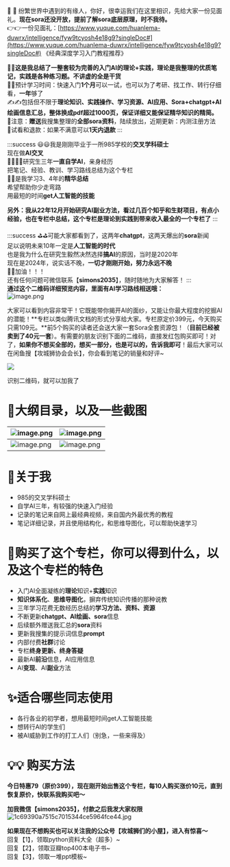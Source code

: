 
🎯 🎯 纷繁世界中遇到的有缘人，你好，很幸运我们在这里相识，先给大家一份见面礼。**现在sora还没开放，提前了解sora底层原理，时不我待。**<br />👉👉一份见面礼：[https://www.yuque.com/huanlema-duwrx/intelligence/fyw9tcyosh4e18g9?singleDoc#](https://www.yuque.com/huanlema-duwrx/intelligence/fyw9tcyosh4e18g9?singleDoc#) 《经典深度学习入门教程推荐》

🦾🦾**这是我总结了一整套较为完善的入门AI的理论+实践，理论是我整理的优质笔记，实践是各种练习题。不讲虚的全是干货**<br />🦾🦾预计学习时间：快速入门**1个月**可以一试，也可以为了考研、找工作、转行仔细看，**一年**够了<br />✍️✍️包括但不限于**理论知识、实践操作、学习资源、AI应用、Sora+chatgpt+AI绘画信息汇总，整体换成pdf超过1000页，保证详细又能保证精华知识的精简。**<br />👀注意：**赠送**我搜集整理的**全部sora资料**，陆续放出，近期更新：内测注册方法<br />👀试看和退款：如果不满意可以**1天内退款**
:::

:::success
😃😃我是刚刚毕业于一所985学校的**交叉学科硕士**<br />现在做**AI交叉**<br />🤸‍♂️🤸‍♂️研究生三年**一直自学AI**，亲身经历<br />把笔记、经验、教训、学习路线总结为这个专栏<br />💟💟是我学习3、4年的**精华总结**<br />希望帮助你少走弯路<br />用最短的时间**get人工智能的技能**

**另外：我从22年12月开始研究AI副业方法，看过几百个知乎和生财项目，有点小经验，也在专栏中总结，这个专栏是理论到实践到带来收入最全的一个专栏了**
:::

:::success
⛳️⛳️可能大家都看到了，这两年**chatgpt**，这两天爆出的**sora**新闻<br />足以说明未来10年一定是**人工智能的时代**<br />也是我为什么在研究生毅然决然选择**搞AI**的原因，当时是2020年<br />现在是2024年，说实话不晚，**一切才刚刚开始，努力永远不晚**<br />🔆🔆加油！！！<br />还有任何问题可微信联系【**simons2035**】，随时随地为大家解答！
:::
 <br />**通过这个二维码详细预览内容，里面有AI学习路线相送哦：**<br />![image.png](https://cdn.nlark.com/yuque/0/2024/png/21688751/1711466030367-b3db9d58-82bd-41ac-93bc-b51f37d351a8.png#averageHue=%23a3a3a3&clientId=u1dae8aaa-fcdc-4&from=paste&height=214&id=u187320db&originHeight=268&originWidth=266&originalType=binary&ratio=1.25&rotation=0&showTitle=false&size=24758&status=done&style=none&taskId=u04050501-3ba8-4f4f-b4d4-06ccf262168&title=&width=212.8)

大家可以看到内容非常干！它既能带你揭开AI的面纱，又能让你最大程度的挖掘AI的潜能！**专栏以类似腾讯文档的形式分享给大家。专栏原定价399元，今天购买只需109元。**前5个购买的读者还会送大家一套Sora全套资源包！（**目前已经被卖到了40元一套**）。有需要的朋友识别下面的二维码，直接发红包购买即可！对了，**如果你不想买全部的，想买一部分，也是可以的，告诉我即可**！最后大家可以在闲鱼搜【攻城狮协会会长】，你会看到笔记的销量和好评~

![](https://cdn.nlark.com/yuque/0/2024/jpeg/21688751/1711460576485-f7b48158-8fa1-4db4-b6b4-60b1d6ab0e67.jpeg#averageHue=%23aaaaaa&clientId=uaf7e93fb-823c-4&from=paste&height=385&id=t7Uq0&originHeight=711&originWidth=709&originalType=url&ratio=1.25&rotation=0&showTitle=false&status=done&style=none&taskId=ucca59f9d-7e01-490a-89d1-f87359e8a5a&title=&width=384)

识别二维码，就可以加我了
<a name="thlxv"></a>
# 🔖大纲目录，以及一些截图

| ![image.png](https://cdn.nlark.com/yuque/0/2024/png/21688751/1711466176897-fac80a4c-3951-4967-a0e5-3b403c4b1e2b.png#averageHue=%23f7f7f7&clientId=u978d1985-b72f-4&from=paste&height=659&id=u95c408cd&originHeight=824&originWidth=510&originalType=binary&ratio=1.25&rotation=0&showTitle=false&size=54928&status=done&style=none&taskId=u9aaf48ae-aaac-4b54-92e1-45c742fe9e0&title=&width=408) | ![image.png](https://cdn.nlark.com/yuque/0/2024/png/21688751/1711466263823-38d7f373-94f6-4aac-b65a-7ff99d1e8138.png#averageHue=%23fafafa&clientId=u978d1985-b72f-4&from=paste&height=836&id=ubc31dbfe&originHeight=1045&originWidth=507&originalType=binary&ratio=1.25&rotation=0&showTitle=false&size=45721&status=done&style=none&taskId=u8c0530c1-9b21-47d4-93fb-a3104b4766e&title=&width=405.6) |
| --- | --- |
| ![image.png](https://cdn.nlark.com/yuque/0/2024/png/21688751/1711466285023-dd9ff734-1379-4faa-9826-cafcd8ce1ed3.png#averageHue=%23f9f9f9&clientId=u978d1985-b72f-4&from=paste&height=609&id=u1bc3c4af&originHeight=761&originWidth=497&originalType=binary&ratio=1.25&rotation=0&showTitle=false&size=37594&status=done&style=none&taskId=u98885a26-5e76-4afd-8224-67d33706e0f&title=&width=397.6) | ![image.png](https://cdn.nlark.com/yuque/0/2024/png/21688751/1711466306097-bd2bb4b8-3b89-4879-bb4b-b2dae1a5835a.png#averageHue=%23fafafa&clientId=u978d1985-b72f-4&from=paste&height=784&id=u1a556b28&originHeight=980&originWidth=465&originalType=binary&ratio=1.25&rotation=0&showTitle=false&size=43778&status=done&style=none&taskId=u1e1787ca-17fd-429f-851c-3e7c503d030&title=&width=372) |



<a name="klgWY"></a>
# 🔆关于我

- 985的交叉学科硕士
- 自学AI三年，有较强的快速入门经验
- 记录的笔记来自网上最经典视频，来自国内外最优秀的教程
- 笔记详细记录，并且使用结构化，和思维导图化，可以帮助快速学习

<a name="krovp"></a>
# 🎈购买了这个专栏，你可以得到什么，以及这个专栏的特色

- 入门AI全面凝练的**理论**知识+**实践**知识
- **知识体系化**、**思维导图化**，摒弃传统知识传播的那种说教
- 三年学习花费无数经历总结的**学习方法、资料、资源**
- 不断更新**chatgpt、AI绘画、sora**信息
- 后续额外赠送我汇总的**sora**资料
- 更新我搜集的提示词信息**prompt**
- 内部付费**社群**讨论
- 专栏**终身更新、终身答疑**
- 最新AI**前沿**信息，AI应用信息
- AI**变现**、AI**副业**方法

<a name="pkUxX"></a>
# ✨适合哪些同志使用

- 各行各业的初学者，想用最短时间get人工智能技能
- 想转行AI的学生们
- 被AI威胁到工作的打工人们（别急，一些来得及）

<a name="xi6gu"></a>
# 💡💡 购买方法
**今日特惠79（原价399），现在刚开始出售这个专栏，每10人购买涨价10元，直到恢复原价，快联系我购买吧～**

**加我微信【simons2035】，付款之后我发大家权限**<br />![1c69390a7515c7015344ce5964fce44.jpg](https://cdn.nlark.com/yuque/0/2024/jpeg/21688751/1711376551925-6003fb57-cfc5-4a77-93b0-d8d945054e2e.jpeg#averageHue=%23f8fdf9&clientId=ubcd3830d-6866-4&from=drop&height=500&id=TwK1V&originHeight=1466&originWidth=1074&originalType=binary&ratio=1.25&rotation=0&showTitle=false&size=124029&status=done&style=none&taskId=u9c2774ba-8f0a-412f-9667-70fa61aaf99&title=&width=366)

**如果现在不想购买也可以关注我的公众号【攻城狮们的小屋】，进入有惊喜～**<br />回复【1】，领取python资料大全（超多）~<br />回复【2】，领取豆瓣top400本电子书~<br />回复【3】，领取一堆ppt模板~


<a name="P2guX"></a>
# 
